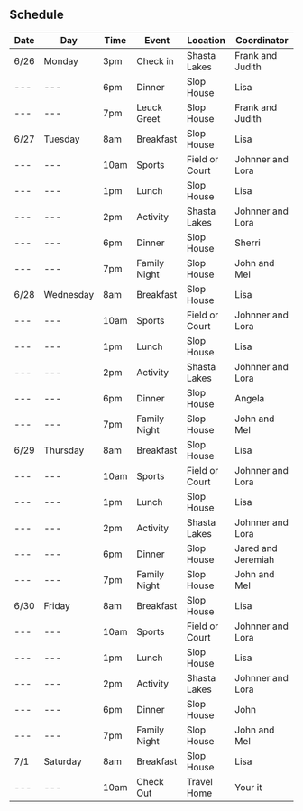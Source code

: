 ## Schedule

| Date | Day | Time | Event | Location | Coordinator |
| --- | --- | --- | --- | --- | --- |
| 6/26 | Monday | 3pm | Check in | Shasta Lakes | Frank and Judith |
| --- | --- | 6pm | Dinner | Slop House | Lisa |
| --- | --- | 7pm | Leuck Greet | Slop House | Frank and Judith |
| 6/27 | Tuesday | 8am | Breakfast | Slop House | Lisa |
| --- | --- | 10am | Sports | Field or Court | Johnner and Lora |
| --- | --- | 1pm | Lunch | Slop House | Lisa |
| --- | --- | 2pm | Activity | Shasta Lakes | Johnner and Lora |
| --- | --- | 6pm | Dinner | Slop House | Sherri |
| --- | --- | 7pm | Family Night | Slop House | John and Mel |
| 6/28 | Wednesday | 8am | Breakfast | Slop House | Lisa |
| --- | --- | 10am | Sports | Field or Court | Johnner and Lora |
| --- | --- | 1pm | Lunch | Slop House | Lisa |
| --- | --- | 2pm | Activity | Shasta Lakes | Johnner and Lora |
| --- | --- | 6pm | Dinner | Slop House | Angela |
| --- | --- | 7pm | Family Night | Slop House | John and Mel |
| 6/29 | Thursday | 8am | Breakfast | Slop House | Lisa |
| --- | --- | 10am | Sports | Field or Court | Johnner and Lora |
| --- | --- | 1pm | Lunch | Slop House | Lisa |
| --- | --- | 2pm | Activity | Shasta Lakes | Johnner and Lora |
| --- | --- | 6pm | Dinner | Slop House | Jared and Jeremiah |
| --- | --- | 7pm | Family Night | Slop House | John and Mel |
| 6/30 | Friday | 8am | Breakfast | Slop House | Lisa |
| --- | --- | 10am | Sports | Field or Court | Johnner and Lora |
| --- | --- | 1pm | Lunch | Slop House | Lisa |
| --- | --- | 2pm | Activity | Shasta Lakes | Johnner and Lora |
| --- | --- | 6pm | Dinner | Slop House | John |
| --- | --- | 7pm | Family Night | Slop House |John and Mel |
| 7/1 | Saturday | 8am | Breakfast | Slop House | Lisa |
| --- | --- | 10am | Check Out | Travel Home | Your it |
